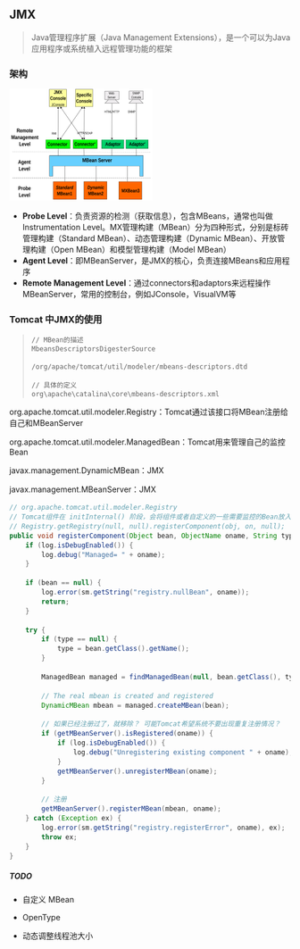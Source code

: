 ## JMX

> Java管理程序扩展（Java Management Extensions），是一个可以为Java应用程序或系统植入远程管理功能的框架

### 架构

<img src="./assets/2560px-JMX_Architecture.svg.png" alt="undefined" style="zoom: 25%;" />

- **Probe Level**：负责资源的检测（获取信息），包含MBeans，通常也叫做Instrumentation Level。MX管理构建（MBean）分为四种形式，分别是标砖管理构建（Standard MBean）、动态管理构建（Dynamic MBean）、开放管理构建（Open MBean）和模型管理构建（Model MBean）
- **Agent Level**：即MBeanServer，是JMX的核心，负责连接MBeans和应用程序
- **Remote Management Level**：通过connectors和adaptors来远程操作MBeanServer，常用的控制台，例如JConsole，VisualVM等



### Tomcat 中JMX的使用

> ```
> // MBean的描述
> MbeansDescriptorsDigesterSource
> 
> /org/apache/tomcat/util/modeler/mbeans-descriptors.dtd
> 
> // 具体的定义
> org\apache\catalina\core\mbeans-descriptors.xml
> ```



org.apache.tomcat.util.modeler.Registry：Tomcat通过该接口将MBean注册给自己和MBeanServer

org.apache.tomcat.util.modeler.ManagedBean：Tomcat用来管理自己的监控Bean

javax.management.DynamicMBean：JMX

javax.management.MBeanServer：JMX

```java
// org.apache.tomcat.util.modeler.Registry
// Tomcat组件在 initInternal() 阶段，会将组件或者自定义的一些需要监控的Bean放入Registry
// Registry.getRegistry(null, null).registerComponent(obj, on, null);
public void registerComponent(Object bean, ObjectName oname, String type) throws Exception {
    if (log.isDebugEnabled()) {
        log.debug("Managed= " + oname);
    }

    if (bean == null) {
        log.error(sm.getString("registry.nullBean", oname));
        return;
    }

    try {
        if (type == null) {
            type = bean.getClass().getName();
        }

        ManagedBean managed = findManagedBean(null, bean.getClass(), type);

        // The real mbean is created and registered
        DynamicMBean mbean = managed.createMBean(bean);

        // 如果已经注册过了，就移除？ 可能Tomcat希望系统不要出现重复注册情况？
        if (getMBeanServer().isRegistered(oname)) {
            if (log.isDebugEnabled()) {
                log.debug("Unregistering existing component " + oname);
            }
            getMBeanServer().unregisterMBean(oname);
        }

        // 注册
        getMBeanServer().registerMBean(mbean, oname);
    } catch (Exception ex) {
        log.error(sm.getString("registry.registerError", oname), ex);
        throw ex;
    }
}
```



##### TODO

- 自定义 MBean

- OpenType

- 动态调整线程池大小